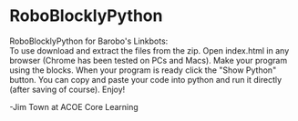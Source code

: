 # RoboBlocklyPython
RoboBlocklyPython for Barobo's Linkbots:    
To use download and extract the files from the zip.  Open index.html in any browser (Chrome has been tested on PCs and Macs).  Make your program using the blocks.  When your program is ready click the "Show Python" button.  You can copy and paste your code into python and run it directly (after saving of course).  Enjoy! 

-Jim Town at ACOE Core Learning
